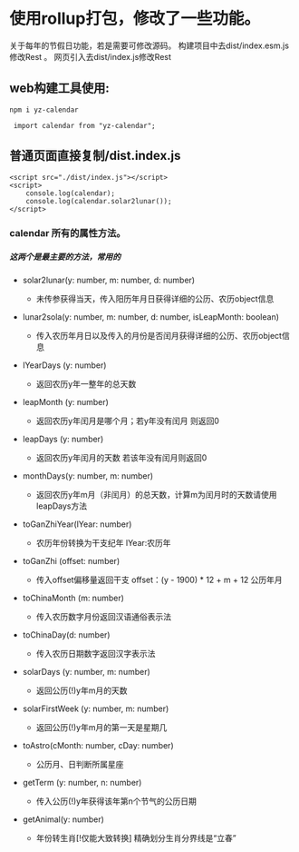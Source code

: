# 使用rollup打包，修改了一些功能。

关于每年的节假日功能，若是需要可修改源码。
构建项目中去dist/index.esm.js修改Rest 。
网页引入去dist/index.js修改Rest 

## web构建工具使用:

`npm i yz-calendar`

` import calendar from "yz-calendar";`


## 普通页面直接复制/dist.index.js

```
<script src="./dist/index.js"></script>
<script>
    console.log(calendar);
    console.log(calendar.solar2lunar());
</script>

 ```

### calendar 所有的属性方法。

##### 这两个是最主要的方法，常用的

- solar2lunar(y: number, m: number, d: number)
    - 未传参获得当天，传入阳历年月日获得详细的公历、农历object信息
- lunar2sola(y: number, m: number, d: number, isLeapMonth: boolean)
    - 传入农历年月日以及传入的月份是否闰月获得详细的公历、农历object信息


- lYearDays (y: number) 
    - 返回农历y年一整年的总天数
- leapMonth (y: number)
    - 返回农历y年闰月是哪个月；若y年没有闰月 则返回0
- leapDays (y: number)
    - 返回农历y年闰月的天数 若该年没有闰月则返回0
- monthDays(y: number, m: number)
    - 返回农历y年m月（非闰月）的总天数，计算m为闰月时的天数请使用leapDays方法
- toGanZhiYear(lYear: number)
    - 农历年份转换为干支纪年 lYear:农历年
- toGanZhi (offset: number)
    - 传入offset偏移量返回干支 offset：(y - 1900) * 12 + m + 12 公历年月
- toChinaMonth (m: number)
    - 传入农历数字月份返回汉语通俗表示法
- toChinaDay(d: number)
    - 传入农历日期数字返回汉字表示法
- solarDays (y: number, m: number)
    - 返回公历(!)y年m月的天数
- solarFirstWeek (y: number, m: number)
    - 返回公历(!)y年m月的第一天是星期几
- toAstro(cMonth: number, cDay: number)
    - 公历月、日判断所属星座
- getTerm (y: number, n: number)
    - 传入公历(!)y年获得该年第n个节气的公历日期
- getAnimal(y: number)
    - 年份转生肖[!仅能大致转换]  精确划分生肖分界线是“立春”
